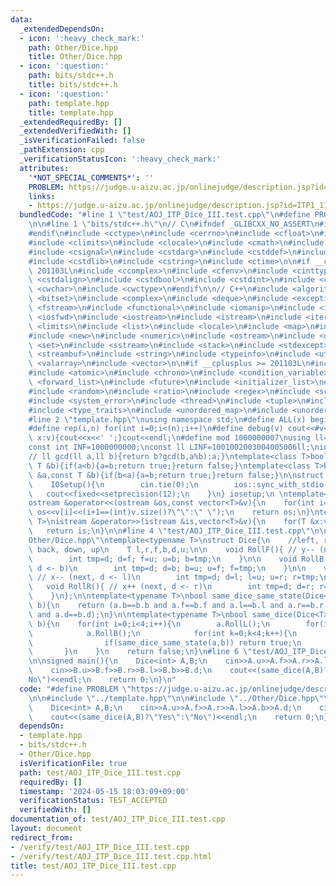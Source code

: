 ```yaml
---
data:
  _extendedDependsOn:
  - icon: ':heavy_check_mark:'
    path: Other/Dice.hpp
    title: Other/Dice.hpp
  - icon: ':question:'
    path: bits/stdc++.h
    title: bits/stdc++.h
  - icon: ':question:'
    path: template.hpp
    title: template.hpp
  _extendedRequiredBy: []
  _extendedVerifiedWith: []
  _isVerificationFailed: false
  _pathExtension: cpp
  _verificationStatusIcon: ':heavy_check_mark:'
  attributes:
    '*NOT_SPECIAL_COMMENTS*': ''
    PROBLEM: https://judge.u-aizu.ac.jp/onlinejudge/description.jsp?id=ITP1_11_C
    links:
    - https://judge.u-aizu.ac.jp/onlinejudge/description.jsp?id=ITP1_11_C
  bundledCode: "#line 1 \"test/AOJ_ITP_Dice_III.test.cpp\"\n#define PROBLEM \"https://judge.u-aizu.ac.jp/onlinejudge/description.jsp?id=ITP1_11_C\"\
    \n\n#line 1 \"bits/stdc++.h\"\n// C\n#ifndef _GLIBCXX_NO_ASSERT\n#include <cassert>\n\
    #endif\n#include <cctype>\n#include <cerrno>\n#include <cfloat>\n#include <ciso646>\n\
    #include <climits>\n#include <clocale>\n#include <cmath>\n#include <csetjmp>\n\
    #include <csignal>\n#include <cstdarg>\n#include <cstddef>\n#include <cstdio>\n\
    #include <cstdlib>\n#include <cstring>\n#include <ctime>\n\n#if __cplusplus >=\
    \ 201103L\n#include <ccomplex>\n#include <cfenv>\n#include <cinttypes>\n#include\
    \ <cstdalign>\n#include <cstdbool>\n#include <cstdint>\n#include <ctgmath>\n#include\
    \ <cwchar>\n#include <cwctype>\n#endif\n\n// C++\n#include <algorithm>\n#include\
    \ <bitset>\n#include <complex>\n#include <deque>\n#include <exception>\n#include\
    \ <fstream>\n#include <functional>\n#include <iomanip>\n#include <ios>\n#include\
    \ <iosfwd>\n#include <iostream>\n#include <istream>\n#include <iterator>\n#include\
    \ <limits>\n#include <list>\n#include <locale>\n#include <map>\n#include <memory>\n\
    #include <new>\n#include <numeric>\n#include <ostream>\n#include <queue>\n#include\
    \ <set>\n#include <sstream>\n#include <stack>\n#include <stdexcept>\n#include\
    \ <streambuf>\n#include <string>\n#include <typeinfo>\n#include <utility>\n#include\
    \ <valarray>\n#include <vector>\n\n#if __cplusplus >= 201103L\n#include <array>\n\
    #include <atomic>\n#include <chrono>\n#include <condition_variable>\n#include\
    \ <forward_list>\n#include <future>\n#include <initializer_list>\n#include <mutex>\n\
    #include <random>\n#include <ratio>\n#include <regex>\n#include <scoped_allocator>\n\
    #include <system_error>\n#include <thread>\n#include <tuple>\n#include <typeindex>\n\
    #include <type_traits>\n#include <unordered_map>\n#include <unordered_set>\n#endif\n\
    #line 2 \"template.hpp\"\nusing namespace std;\n#define ALL(x) begin(x),end(x)\n\
    #define rep(i,n) for(int i=0;i<(n);i++)\n#define debug(v) cout<<#v<<\":\";for(auto\
    \ x:v){cout<<x<<' ';}cout<<endl;\n#define mod 1000000007\nusing ll=long long;\n\
    const int INF=1000000000;\nconst ll LINF=1001002003004005006ll;\nint dx[]={1,0,-1,0},dy[]={0,1,0,-1};\n\
    // ll gcd(ll a,ll b){return b?gcd(b,a%b):a;}\ntemplate<class T>bool chmax(T &a,const\
    \ T &b){if(a<b){a=b;return true;}return false;}\ntemplate<class T>bool chmin(T\
    \ &a,const T &b){if(b<a){a=b;return true;}return false;}\n\nstruct IOSetup{\n\
    \    IOSetup(){\n        cin.tie(0);\n        ios::sync_with_stdio(0);\n     \
    \   cout<<fixed<<setprecision(12);\n    }\n} iosetup;\n \ntemplate<typename T>\n\
    ostream &operator<<(ostream &os,const vector<T>&v){\n    for(int i=0;i<(int)v.size();i++)\
    \ os<<v[i]<<(i+1==(int)v.size()?\"\":\" \");\n    return os;\n}\ntemplate<typename\
    \ T>\nistream &operator>>(istream &is,vector<T>&v){\n    for(T &x:v)is>>x;\n \
    \   return is;\n}\n\n#line 4 \"test/AOJ_ITP_Dice_III.test.cpp\"\n\n#line 1 \"\
    Other/Dice.hpp\"\ntemplate<typename T>\nstruct Dice{\n    //left, right, front,\
    \ back, down, up\n    T l,r,f,b,d,u;\n\n    void RollF(){ // y-- (next, d <- f)\n\
    \        int tmp=d; d=f; f=u; u=b; b=tmp;\n    }\n\n    void RollB(){ // y++ (next,\
    \ d <- b)\n        int tmp=d; d=b; b=u; u=f; f=tmp;\n    }\n\n    void RollL(){\
    \ // x-- (next, d <- l)\n        int tmp=d; d=l; l=u; u=r; r=tmp;\n    }\n\n \
    \   void RollR(){ // x++ (next, d <- r)\n        int tmp=d; d=r; r=u; u=l; l=tmp;\n\
    \    }\n};\n\ntemplate<typename T>\nbool same_dice_same_state(Dice<T> a,Dice<T>\
    \ b){\n    return (a.b==b.b and a.f==b.f and a.l==b.l and a.r==b.r and a.u==b.u\
    \ and a.d==b.d);\n}\n\ntemplate<typename T>\nbool same_dice(Dice<T> a,Dice<T>\
    \ b){\n    for(int i=0;i<4;i++){\n        a.RollL();\n        for(int j=0;j<4;j++){\n\
    \            a.RollB();\n            for(int k=0;k<4;k++){\n                a.RollL();\n\
    \                if(same_dice_same_state(a,b)) return true;\n            }\n \
    \       }\n    }\n    return false;\n}\n#line 6 \"test/AOJ_ITP_Dice_III.test.cpp\"\
    \n\nsigned main(){\n    Dice<int> A,B;\n    cin>>A.u>>A.f>>A.r>>A.l>>A.b>>A.d;\n\
    \    cin>>B.u>>B.f>>B.r>>B.l>>B.b>>B.d;\n    cout<<(same_dice(A,B)?\"Yes\":\"\
    No\")<<endl;\n    return 0;\n}\n"
  code: "#define PROBLEM \"https://judge.u-aizu.ac.jp/onlinejudge/description.jsp?id=ITP1_11_C\"\
    \n\n#include \"../template.hpp\"\n\n#include \"../Other/Dice.hpp\"\n\nsigned main(){\n\
    \    Dice<int> A,B;\n    cin>>A.u>>A.f>>A.r>>A.l>>A.b>>A.d;\n    cin>>B.u>>B.f>>B.r>>B.l>>B.b>>B.d;\n\
    \    cout<<(same_dice(A,B)?\"Yes\":\"No\")<<endl;\n    return 0;\n}"
  dependsOn:
  - template.hpp
  - bits/stdc++.h
  - Other/Dice.hpp
  isVerificationFile: true
  path: test/AOJ_ITP_Dice_III.test.cpp
  requiredBy: []
  timestamp: '2024-05-15 18:03:09+09:00'
  verificationStatus: TEST_ACCEPTED
  verifiedWith: []
documentation_of: test/AOJ_ITP_Dice_III.test.cpp
layout: document
redirect_from:
- /verify/test/AOJ_ITP_Dice_III.test.cpp
- /verify/test/AOJ_ITP_Dice_III.test.cpp.html
title: test/AOJ_ITP_Dice_III.test.cpp
---
```

